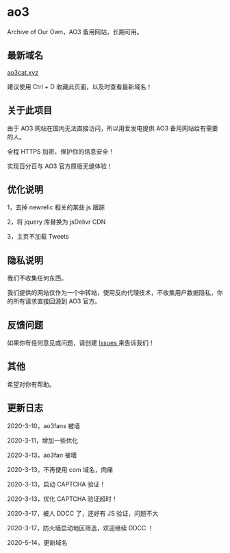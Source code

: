 # ao3
Archive of Our Own，AO3 备用网站，长期可用。


## 最新域名

[ao3cat.xyz](https://ao3cat.xyz)

建议使用 Ctrl + D 收藏此页面，以及时查看最新域名！

## 关于此项目

由于 AO3 网站在国内无法直接访问，所以用爱发电提供 AO3 备用网站给有需要的人。

全程 HTTPS 加密，保护你的信息安全！

实现百分百与 AO3 官方原版无缝体验！

## 优化说明

1，去掉 newrelic 相关的某些 js 跟踪

2，将 jquery 库替换为 jsDelivr CDN

3，主页不加载 Tweets

## 隐私说明

我们不收集任何东西。

我们提供的网站仅作为一个中转站，使用反向代理技术，不收集用户数据隐私，你的所有请求直接回源到 AO3 官方。

## 反馈问题

如果你有任何意见或问题，请创建 [ Issues ](https://github.com/233boy/ao3/issues) 来告诉我们！

## 其他

希望对你有帮助。

## 更新日志

2020-3-10，ao3fans 被墙

2020-3-11，增加一些优化

2020-3-13，ao3fan 被墙

2020-3-13，不再使用 com 域名，肉痛

2020-3-13，启动 CAPTCHA 验证！

2020-3-13，优化 CAPTCHA 验证超时！

2020-3-17，被人 DDCC 了，还好有 JS 验证，问题不大

2020-3-17，防火墙启动地区筛选，欢迎继续 DDCC ！

2020-5-14，更新域名